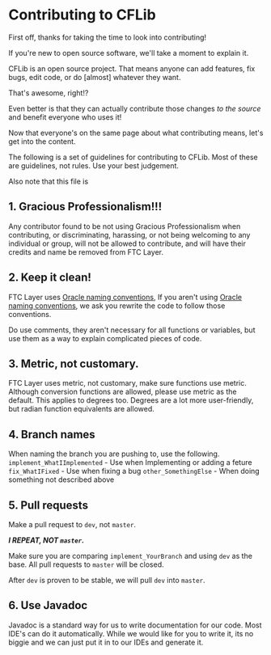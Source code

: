 # Contributing to CFLib

First off, thanks for taking the time to look into contributing!

If you're new to open source software, we'll take a moment to explain it.

CFLib is an open source project. That means anyone can add features, fix bugs, edit code, or do [almost] whatever they want.

That's awesome, right!?

Even better is that they can actually contribute those changes *to the source* and benefit everyone who uses it!

Now that everyone's on the same page about what contributing means, let's get into the content. 

The following is a set of guidelines for contributing to CFLib. Most of these are guidelines, not rules. Use your best judgement.

Also note that this file is 

## 1. Gracious Professionalism!!!

Any contributor found to be not using Gracious Professionalism when contributing, or discriminating, harassing, or not being welcoming to any individual or group, will not be allowed to contribute, and will have their credits and name be removed from FTC Layer.

## 2. Keep it clean!

FTC Layer uses [Oracle naming conventions](https://www.oracle.com/java/technologies/javase/codeconventions-namingconventions.html), If you aren't using [Oracle naming conventions](https://www.oracle.com/java/technologies/javase/codeconventions-namingconventions.html), we ask you rewrite the code to follow those conventions.

Do use comments, they aren't necessary for all functions or variables, but use them as a way to explain complicated pieces of code.

## 3. Metric, not customary.
FTC Layer uses metric, not customary, make sure functions use metric. Although conversion functions are allowed, please use metric as the default.
This applies to degrees too. Degrees are a lot more user-friendly, but radian function equivalents are allowed.
## 4. Branch names
When naming the branch you are pushing to, use the following.
`implement_WhatIImplemented` - Use when Implementing or adding a feture
`fix_WhatIFixed` - Use when fixing a bug
`other_SomethingElse` - When doing something not described above

## 5. Pull requests
Make a pull request to `dev`, not `master`.

**_I REPEAT, NOT `master`._**

Make sure you are comparing `implement_YourBranch` and using `dev` as the base.
All pull requests to `master` will be closed.

After `dev` is proven to be stable, we will pull `dev` into `master`. 

## 6. Use Javadoc
Javadoc is a standard way for us to write documentation for our code. Most IDE's can do it automatically. While we would like for you to write it, its no biggie and we can just put it in to our IDEs and generate it.